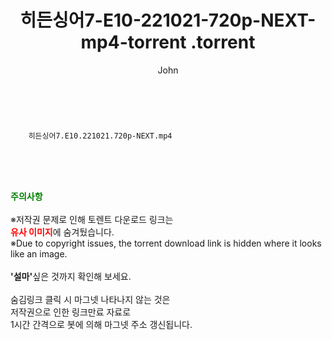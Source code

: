 ﻿---
layout: post
title:  "                   히든싱어7-E10-221021-720p-NEXT-mp4-torrent                .torrent"
author: John
categories: [ TV ]
tags: [  ]
image:  
description: "                   히든싱어7-E10-221021-720p-NEXT-mp4-torrent                 torrent 정보 공유"
toc: true
toc_sticky: true
---

<br>

        히든싱어7.E10.221021.720p-NEXT.mp4    
    
<br><br><br>
<p data-ke-size="size16"><b><span style="color: green;">주의사항</span></b><br /><br />※저작권 문제로 인해 토렌트 다운로드 링크는<br /><b><span style="color: red;">유사 이미지</span></b>에 숨겨뒀습니다.<br />※Due to copyright issues, the torrent download link is hidden where it looks like an image.<br /><br /><b>'설마'</b>싶은 것까지 확인해 보세요.<br /><br />숨김링크 클릭 시 마그넷 나타나지 않는 것은<br />저작권으로 인한 링크만료 자료로<br />1시간 간격으로 봇에 의해 마그넷 주소 갱신됩니다.</p>
